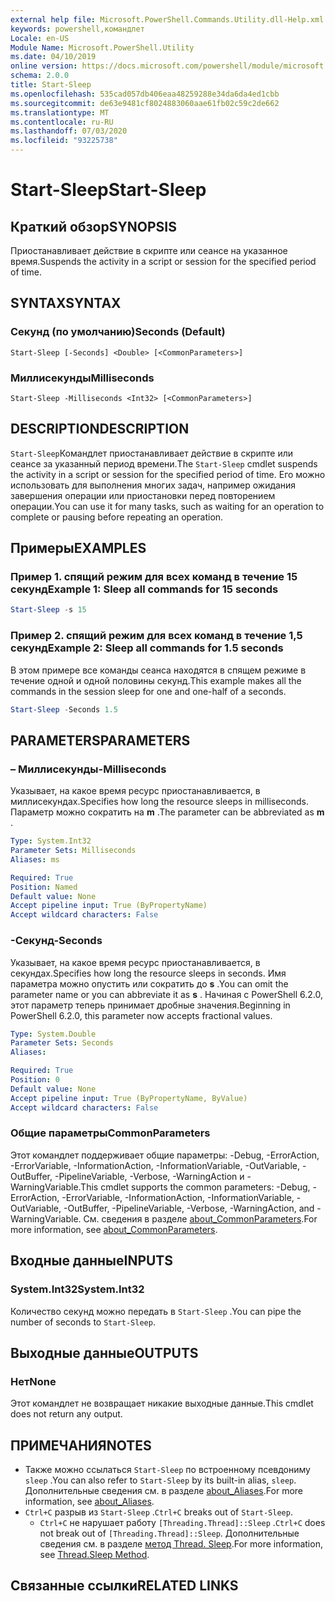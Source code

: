```yaml
---
external help file: Microsoft.PowerShell.Commands.Utility.dll-Help.xml
keywords: powershell,командлет
Locale: en-US
Module Name: Microsoft.PowerShell.Utility
ms.date: 04/10/2019
online version: https://docs.microsoft.com/powershell/module/microsoft.powershell.utility/start-sleep?view=powershell-7&WT.mc_id=ps-gethelp
schema: 2.0.0
title: Start-Sleep
ms.openlocfilehash: 535cad057db406eaa48259288e34da6da4ed1cbb
ms.sourcegitcommit: de63e9481cf8024883060aae61fb02c59c2de662
ms.translationtype: MT
ms.contentlocale: ru-RU
ms.lasthandoff: 07/03/2020
ms.locfileid: "93225738"
---
```

# <span data-ttu-id="66976-103">Start-Sleep</span><span class="sxs-lookup"><span data-stu-id="66976-103">Start-Sleep</span></span>

## <span data-ttu-id="66976-104">Краткий обзор</span><span class="sxs-lookup"><span data-stu-id="66976-104">SYNOPSIS</span></span>
<span data-ttu-id="66976-105">Приостанавливает действие в скрипте или сеансе на указанное время.</span><span class="sxs-lookup"><span data-stu-id="66976-105">Suspends the activity in a script or session for the specified period of time.</span></span>

## <span data-ttu-id="66976-106">SYNTAX</span><span class="sxs-lookup"><span data-stu-id="66976-106">SYNTAX</span></span>

### <span data-ttu-id="66976-107">Секунд (по умолчанию)</span><span class="sxs-lookup"><span data-stu-id="66976-107">Seconds (Default)</span></span>

```
Start-Sleep [-Seconds] <Double> [<CommonParameters>]
```

### <span data-ttu-id="66976-108">Миллисекунды</span><span class="sxs-lookup"><span data-stu-id="66976-108">Milliseconds</span></span>

```
Start-Sleep -Milliseconds <Int32> [<CommonParameters>]
```

## <span data-ttu-id="66976-109">DESCRIPTION</span><span class="sxs-lookup"><span data-stu-id="66976-109">DESCRIPTION</span></span>

<span data-ttu-id="66976-110">`Start-Sleep`Командлет приостанавливает действие в скрипте или сеансе за указанный период времени.</span><span class="sxs-lookup"><span data-stu-id="66976-110">The `Start-Sleep` cmdlet suspends the activity in a script or session for the specified period of time.</span></span> <span data-ttu-id="66976-111">Его можно использовать для выполнения многих задач, например ожидания завершения операции или приостановки перед повторением операции.</span><span class="sxs-lookup"><span data-stu-id="66976-111">You can use it for many tasks, such as waiting for an operation to complete or pausing before repeating an operation.</span></span>

## <span data-ttu-id="66976-112">Примеры</span><span class="sxs-lookup"><span data-stu-id="66976-112">EXAMPLES</span></span>

### <span data-ttu-id="66976-113">Пример 1. спящий режим для всех команд в течение 15 секунд</span><span class="sxs-lookup"><span data-stu-id="66976-113">Example 1: Sleep all commands for 15 seconds</span></span>

```powershell
Start-Sleep -s 15
```

### <span data-ttu-id="66976-114">Пример 2. спящий режим для всех команд в течение 1,5 секунд</span><span class="sxs-lookup"><span data-stu-id="66976-114">Example 2: Sleep all commands for 1.5 seconds</span></span>

<span data-ttu-id="66976-115">В этом примере все команды сеанса находятся в спящем режиме в течение одной и одной половины секунд.</span><span class="sxs-lookup"><span data-stu-id="66976-115">This example makes all the commands in the session sleep for one and one-half of a seconds.</span></span>

```powershell
Start-Sleep -Seconds 1.5
```

## <span data-ttu-id="66976-116">PARAMETERS</span><span class="sxs-lookup"><span data-stu-id="66976-116">PARAMETERS</span></span>

### <span data-ttu-id="66976-117">– Миллисекунды</span><span class="sxs-lookup"><span data-stu-id="66976-117">-Milliseconds</span></span>

<span data-ttu-id="66976-118">Указывает, на какое время ресурс приостанавливается, в миллисекундах.</span><span class="sxs-lookup"><span data-stu-id="66976-118">Specifies how long the resource sleeps in milliseconds.</span></span> <span data-ttu-id="66976-119">Параметр можно сократить на **m** .</span><span class="sxs-lookup"><span data-stu-id="66976-119">The parameter can be abbreviated as **m** .</span></span>

```yaml
Type: System.Int32
Parameter Sets: Milliseconds
Aliases: ms

Required: True
Position: Named
Default value: None
Accept pipeline input: True (ByPropertyName)
Accept wildcard characters: False
```

### <span data-ttu-id="66976-120">-Секунд</span><span class="sxs-lookup"><span data-stu-id="66976-120">-Seconds</span></span>

<span data-ttu-id="66976-121">Указывает, на какое время ресурс приостанавливается, в секундах.</span><span class="sxs-lookup"><span data-stu-id="66976-121">Specifies how long the resource sleeps in seconds.</span></span> <span data-ttu-id="66976-122">Имя параметра можно опустить или сократить до **s** .</span><span class="sxs-lookup"><span data-stu-id="66976-122">You can omit the parameter name or you can abbreviate it as **s** .</span></span> <span data-ttu-id="66976-123">Начиная с PowerShell 6.2.0, этот параметр теперь принимает дробные значения.</span><span class="sxs-lookup"><span data-stu-id="66976-123">Beginning in PowerShell 6.2.0, this parameter now accepts fractional values.</span></span>

```yaml
Type: System.Double
Parameter Sets: Seconds
Aliases:

Required: True
Position: 0
Default value: None
Accept pipeline input: True (ByPropertyName, ByValue)
Accept wildcard characters: False
```

### <span data-ttu-id="66976-124">Общие параметры</span><span class="sxs-lookup"><span data-stu-id="66976-124">CommonParameters</span></span>

<span data-ttu-id="66976-125">Этот командлет поддерживает общие параметры: -Debug, -ErrorAction, -ErrorVariable, -InformationAction, -InformationVariable, -OutVariable, -OutBuffer, -PipelineVariable, -Verbose, -WarningAction и -WarningVariable.</span><span class="sxs-lookup"><span data-stu-id="66976-125">This cmdlet supports the common parameters: -Debug, -ErrorAction, -ErrorVariable, -InformationAction, -InformationVariable, -OutVariable, -OutBuffer, -PipelineVariable, -Verbose, -WarningAction, and -WarningVariable.</span></span> <span data-ttu-id="66976-126">См. сведения в разделе [about_CommonParameters](../Microsoft.PowerShell.Core/About/about_CommonParameters.md).</span><span class="sxs-lookup"><span data-stu-id="66976-126">For more information, see [about_CommonParameters](../Microsoft.PowerShell.Core/About/about_CommonParameters.md).</span></span>

## <span data-ttu-id="66976-127">Входные данные</span><span class="sxs-lookup"><span data-stu-id="66976-127">INPUTS</span></span>

### <span data-ttu-id="66976-128">System.Int32</span><span class="sxs-lookup"><span data-stu-id="66976-128">System.Int32</span></span>

<span data-ttu-id="66976-129">Количество секунд можно передать в `Start-Sleep` .</span><span class="sxs-lookup"><span data-stu-id="66976-129">You can pipe the number of seconds to `Start-Sleep`.</span></span>

## <span data-ttu-id="66976-130">Выходные данные</span><span class="sxs-lookup"><span data-stu-id="66976-130">OUTPUTS</span></span>

### <span data-ttu-id="66976-131">Нет</span><span class="sxs-lookup"><span data-stu-id="66976-131">None</span></span>

<span data-ttu-id="66976-132">Этот командлет не возвращает никакие выходные данные.</span><span class="sxs-lookup"><span data-stu-id="66976-132">This cmdlet does not return any output.</span></span>

## <span data-ttu-id="66976-133">ПРИМЕЧАНИЯ</span><span class="sxs-lookup"><span data-stu-id="66976-133">NOTES</span></span>

- <span data-ttu-id="66976-134">Также можно ссылаться `Start-Sleep` по встроенному псевдониму `sleep` .</span><span class="sxs-lookup"><span data-stu-id="66976-134">You can also refer to `Start-Sleep` by its built-in alias, `sleep`.</span></span> <span data-ttu-id="66976-135">Дополнительные сведения см. в разделе [about_Aliases](../Microsoft.PowerShell.Core/About/about_Aliases.md).</span><span class="sxs-lookup"><span data-stu-id="66976-135">For more information, see [about_Aliases](../Microsoft.PowerShell.Core/About/about_Aliases.md).</span></span>
- <span data-ttu-id="66976-136">`Ctrl+C` разрыв из `Start-Sleep` .</span><span class="sxs-lookup"><span data-stu-id="66976-136">`Ctrl+C` breaks out of `Start-Sleep`.</span></span>
  - <span data-ttu-id="66976-137">`Ctrl+C` не нарушает работу `[Threading.Thread]::Sleep` .</span><span class="sxs-lookup"><span data-stu-id="66976-137">`Ctrl+C` does not break out of `[Threading.Thread]::Sleep`.</span></span> <span data-ttu-id="66976-138">Дополнительные сведения см. в разделе [метод Thread. Sleep](/dotnet/api/system.threading.thread.sleep).</span><span class="sxs-lookup"><span data-stu-id="66976-138">For more information, see [Thread.Sleep Method](/dotnet/api/system.threading.thread.sleep).</span></span>

## <span data-ttu-id="66976-139">Связанные ссылки</span><span class="sxs-lookup"><span data-stu-id="66976-139">RELATED LINKS</span></span>
